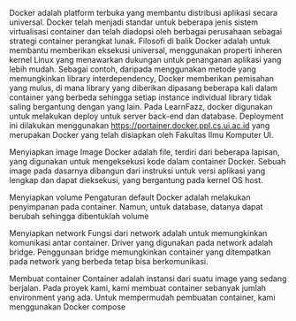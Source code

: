 Docker adalah platform terbuka yang membantu distribusi aplikasi secara universal. Docker telah menjadi standar untuk beberapa jenis sistem virtualisasi container dan telah diadopsi oleh berbagai perusahaan sebagai strategi container perangkat lunak.
Filosofi di balik Docker adalah untuk membantu memberikan eksekusi universal, menggunakan properti inheren kernel Linux yang menawarkan dukungan untuk penanganan aplikasi yang lebih mudah. Sebagai contoh, daripada menggunakan metode yang memungkinkan library interdependency, Docker memberikan pemisahan yang mulus, di mana library yang diberikan dipasang beberapa kali dalam container yang berbeda sehingga setiap instance individual library tidak saling bergantung dengan yang lain.
Pada LearnFazz, docker digunakan untuk melakukan deploy untuk server back-end dan database. Deployment ini dilakukan menggunakan https://portainer.docker.ppl.cs.ui.ac.id yang merupakan Docker yang telah disiapkan oleh Fakultas Ilmu Komputer UI.


Menyiapkan image
Image Docker adalah file, terdiri dari beberapa lapisan, yang digunakan untuk mengeksekusi kode dalam container Docker. Sebuah image pada dasarnya dibangun dari instruksi untuk versi aplikasi yang lengkap dan dapat dieksekusi, yang bergantung pada kernel OS host.

Menyiapkan volume
Pengaturan default Docker adalah melakukan penyimpanan pada container. Namun, untuk database, datanya dapat berubah sehingga dibentuklah volume


Menyiapkan network
Fungsi dari network adalah untuk memungkinkan komunikasi antar container. Driver yang digunakan pada network adalah bridge. Penggunaan bridge memungkinkan container yang ditempatkan pada network yang berbeda tetap bisa berkomunikasi.



Membuat container
Container adalah instansi dari suatu image yang sedang berjalan. Pada proyek kami, kami membuat container sebanyak jumlah environment yang ada. Untuk mempermudah pembuatan container, kami menggunakan Docker compose




